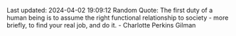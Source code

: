 Last updated: 2024-04-02 19:09:12
Random Quote: The first duty of a human being is to assume the right functional relationship to society - more briefly, to find your real job, and do it. - Charlotte Perkins Gilman